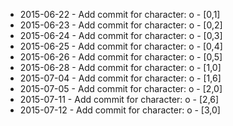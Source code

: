 - 2015-06-22 - Add commit for character: o - [0,1]
- 2015-06-23 - Add commit for character: o - [0,2]
- 2015-06-24 - Add commit for character: o - [0,3]
- 2015-06-25 - Add commit for character: o - [0,4]
- 2015-06-26 - Add commit for character: o - [0,5]
- 2015-06-28 - Add commit for character: o - [1,0]
- 2015-07-04 - Add commit for character: o - [1,6]
- 2015-07-05 - Add commit for character: o - [2,0]
- 2015-07-11 - Add commit for character: o - [2,6]
- 2015-07-12 - Add commit for character: o - [3,0]
